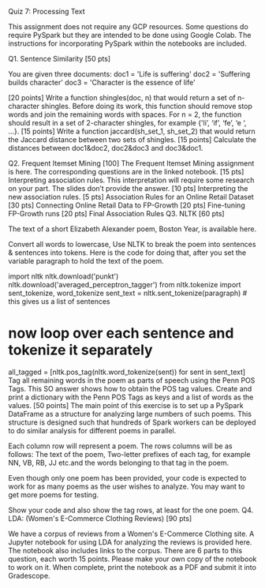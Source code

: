 Quiz 7: Processing Text


This assignment does not require any GCP resources. Some questions do require PySpark but they are intended to be done using Google Colab. The instructions for incorporating PySpark within the notebooks are included.

Q1. Sentence Similarity [50 pts]

You are given three documents:
doc1 = 'Life is suffering'
doc2 = 'Suffering builds character'
doc3 = 'Character is the essence of life'
 
[20 points] Write a function shingles(doc, n) that would return a set of n-character shingles. Before doing its work, this function should remove stop words and join the remaining words with spaces. For n = 2, the function should result in a set of 2-character shingles, for example {'li’, ‘if’, ‘fe’, ‘e ‘, …}. 
[15 points] Write a function jaccard(sh_set_1, sh_set_2) that would return the Jaccard distance between two sets of shingles.
[15 points] Calculate the distances between doc1&doc2, doc2&doc3 and doc3&doc1.

Q2. Frequent Itemset Mining [100]
The Frequent Itemset Mining assignment is here. The corresponding questions are in the linked notebook.
[15 pts] Interpreting association rules. This interpretation will require some research on your part. The slides don’t provide the answer.
[10 pts] Interpreting the new association rules.
[5 pts] Association Rules for an Online Retail Dataset
[30 pts] Connecting Online Retail Data to FP-Growth
[20 pts] Fine-tuning FP-Growth runs
[20 pts] Final Association Rules
Q3. NLTK [60 pts]

The text of a short Elizabeth Alexander poem, Boston Year, is available here. 

Convert all words to lowercase,
Use NLTK to break the poem into sentences & sentences into tokens. Here is the code for doing that, after you set the variable paragraph to hold the text of the poem.

import nltk
nltk.download('punkt')
nltk.download('averaged_perceptron_tagger')
from nltk.tokenize import sent_tokenize, word_tokenize
sent_text = nltk.sent_tokenize(paragraph) # this gives us a list of sentences
# now loop over each sentence and tokenize it separately
all_tagged = [nltk.pos_tag(nltk.word_tokenize(sent)) for sent in sent_text]
Tag all remaining words in the poem as parts of speech using the Penn POS Tags. This SO answer shows how to obtain the POS tag values. Create and print a dictionary with the Penn POS Tags as keys and a list of words as the values.
[50 points] The main point of this exercise is to set up a PySpark DataFrame as a structure for analyzing large numbers of such poems. This structure is designed such that hundreds of Spark workers can be deployed to do similar analysis for different poems in parallel.

Each column row will represent a poem. The rows columns will be as follows:
The text of the poem,
Two-letter prefixes of each tag, for example NN, VB, RB, JJ etc.and the words belonging to that tag in the poem. 

Even though only one poem has been provided, your code is expected to work for as many poems as the user wishes to analyze. You may want to get more poems for testing. 

Show your code and also show the tag rows, at least for the one poem.
Q4. LDA: (Women's E-Commerce Clothing Reviews) [90 pts]

We have a corpus of reviews from a Women's E-Commerce Clothing site. 
A Jupyter notebook for using LDA for analyzing the reviews is provided here. 
The notebook also includes links to the corpus. 
There are 6 parts to this question, each worth 15 points. Please make your own copy of the notebook to work on it. When complete, print the notebook as a PDF and submit it into Gradescope.
